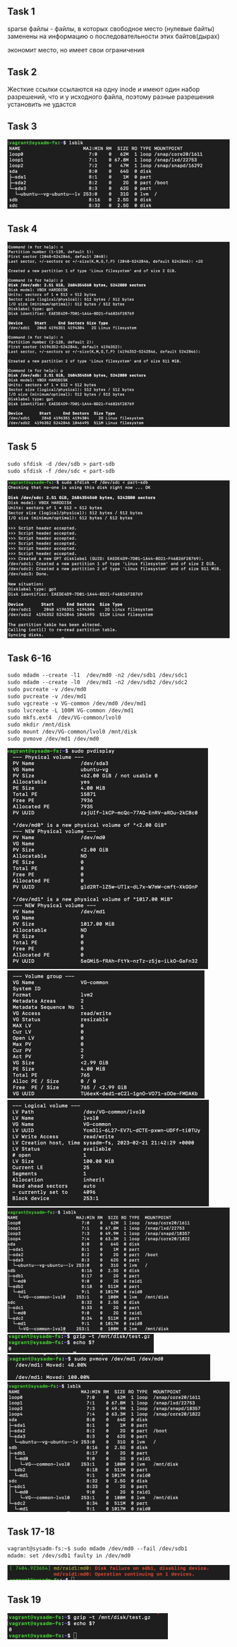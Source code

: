 ## Task 1
sparse файлы - файлы, в которых свободное место (нулевые байты) заменены на информацию о последовательности этих байтов(дырах)

экономит место, но имеет свои ограничения
## Task 2
Жесткие ссылки ссылаются на одну inode и имеют один набор разрешений, что и у исходного файла,
поэтому разные разрешения установить не удастся

## Task 3
![img_21.png](img_21.png)
## Task 4
![img_19.png](img_19.png)
## Task 5
```
sudo sfdisk -d /dev/sdb > part-sdb
sudo sfdisk -f /dev/sdc < part-sdb
```
![img_20.png](img_20.png)

## Task 6-16
```
sudo mdadm --create -l1  /dev/md0 -n2 /dev/sdb1 /dev/sdc1
sudo mdadm --create -l0  /dev/md1 -n2 /dev/sdb2 /dev/sdc2
sudo pvcreate -v /dev/md0
sudo pvcreate -v /dev/md1
sudo vgcreate -v VG-common /dev/md0 /dev/md1
sudo lvcreate -L 100M VG-common /dev/md1
sudo mkfs.ext4  /dev/VG-common/lvol0
sudo mkdir /mnt/disk
sudo mount /dev/VG-common/lvol0 /mnt/disk
sudo pvmove /dev/md1 /dev/md0
```
![img_22.png](img_22.png)
![img_23.png](img_23.png)
![img_26.png](img_26.png)
![img_25.png](img_25.png)
![img_24.png](img_24.png)
![img_27.png](img_27.png)
![img_28.png](img_28.png)

## Task 17-18
```
vagrant@sysadm-fs:~$ sudo mdadm /dev/md0 --fail /dev/sdb1
mdadm: set /dev/sdb1 faulty in /dev/md0
```
![img_29.png](img_29.png)
## Task 19
![img_30.png](img_30.png)